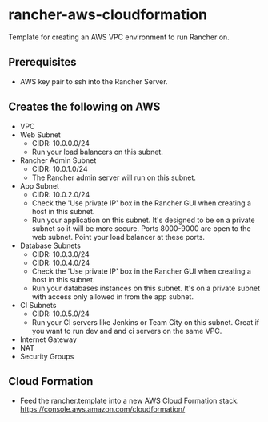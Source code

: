 # rancher-aws-cloudformation
Template for creating an AWS VPC environment to run Rancher on.

## Prerequisites
- AWS key pair to ssh into the Rancher Server.

## Creates the following on AWS
- VPC
- Web Subnet 
    - CIDR: 10.0.0.0/24
    - Run your load balancers on this subnet.
- Rancher Admin Subnet
    - CIDR: 10.0.1.0/24
    - The Rancher admin server will run on this subnet.
- App Subnet
    - CIDR: 10.0.2.0/24
    - Check the 'Use private IP' box in the Rancher GUI when creating a host in this subnet.
    - Run your application on this subnet.  It's designed to be on a private subnet so it 
      will be more secure.  Ports 8000-9000 are open to the web subnet.  Point your load 
      balancer at these ports.
- Database Subnets
    - CIDR: 10.0.3.0/24
    - CIDR: 10.0.4.0/24
    - Check the 'Use private IP' box in the Rancher GUI when creating a host in this subnet.
    - Run your databases instances on this subnet.  It's on a private subnet with access only
      allowed in from the app subnet.
- CI Subnets
    - CIDR: 10.0.5.0/24
    - Run your CI servers like Jenkins or Team City on this subnet.  Great if you want to run
      dev and and ci servers on the same VPC.       
- Internet Gateway
- NAT
- Security Groups


## Cloud Formation
- Feed the rancher.template into a new AWS Cloud Formation stack.
https://console.aws.amazon.com/cloudformation/


